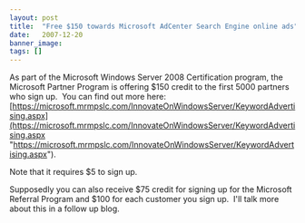 ```yaml
---
layout: post
title:  "Free $150 towards Microsoft AdCenter Search Engine online ads"
date:   2007-12-20
banner_image: 
tags: []
---
```


As part of the Microsoft Windows Server 2008 Certification program, the Microsoft Partner Program is offering $150 credit to the first 5000 partners who sign up.  You can find out more here: [https://microsoft.mrmpslc.com/InnovateOnWindowsServer/KeywordAdvertising.aspx](https://microsoft.mrmpslc.com/InnovateOnWindowsServer/KeywordAdvertising.aspx "https://microsoft.mrmpslc.com/InnovateOnWindowsServer/KeywordAdvertising.aspx").

Note that it requires $5 to sign up.

Supposedly you can also receive $75 credit for signing up for the Microsoft Referral Program and $100 for each customer you sign up.  I'll talk more about this in a follow up blog.